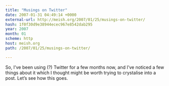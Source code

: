 ```yaml
---
title: "Musings on Twitter"
date: 2007-01-31 04:49:14 +0000
external-url: http://meish.org/2007/01/25/musings-on-twitter/
hash: 1f0f30d9e38944ecec967e8542dab295
year: 2007
month: 01
scheme: http
host: meish.org
path: /2007/01/25/musings-on-twitter/

---
```


So, I’ve been using (?) Twitter for a few months now, and I’ve noticed a few things about it which I thought might be worth trying to crystalise into a post. Let’s see how this goes.
